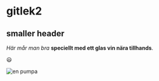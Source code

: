 # gitlek2

## smaller header

*Här mår man bra* **speciellt med ett glas vin nära tillhands**.

:smiley:

![en pumpa](pumpa.jps)
